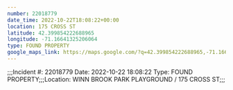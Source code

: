 ```yaml
---
number: 22018779
date_time: 2022-10-22T18:08:22+00:00
location: 175 CROSS ST
latitude: 42.399854222688965
longitude: -71.16641325206064
type: FOUND PROPERTY
google_maps_link: https://maps.google.com/?q=42.399854222688965,-71.16641325206064
---
```


;;;Incident #: 22018779  Date: 2022-10-22 18:08:22   Type: FOUND PROPERTY;;;Location: WINN BROOK PARK PLAYGROUND / 175 CROSS ST;;;
